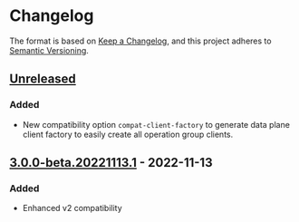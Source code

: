 # Changelog

The format is based on [Keep a Changelog](https://keepachangelog.com/en/1.0.0/),
and this project adheres to [Semantic Versioning](https://semver.org/spec/v2.0.0.html).

## [Unreleased]

### Added

- New compatibility option `compat-client-factory` to generate data plane client factory to easily create all operation group clients.

## [3.0.0-beta.20221113.1] - 2022-11-13

### Added

- Enhanced v2 compatibility

[unreleased]: https://github.com/dolly22/autorest.csharp.compat/compare/v3.0.0-beta.20221113.1...HEAD
[3.0.0-beta.20221113.1]: https://github.com/dolly22/autorest.csharp.compat/releases/tag/v3.0.0-beta.20221113.1
